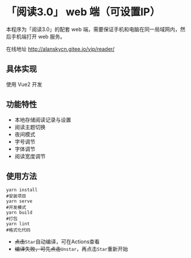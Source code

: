 # 「阅读3.0」 web 端（可设置IP）

本程序为「阅读3.0」的配套 web 端，需要保证手机和电脑在同一局域网内，然后手机端打开 web 服务。

在线地址 http://alanskycn.gitee.io/vip/reader/

## 具体实现

使用 Vue2 开发

## 功能特性

- 本地存储阅读记录与设置
- 阅读主题切换
- 夜间模式
- 字号调节
- 字体调节
- 阅读宽度调节

## 使用方法

```shell
yarn install
#安装项目
yarn serve
#开发模式
yarn build
#打包
yarn lint
#格式化代码
```

- ~~点击~~`Star`自动编译，可在Actions查看
- ~~编译失败，可先点击~~`Unstar`，再点击`Star`重新开始